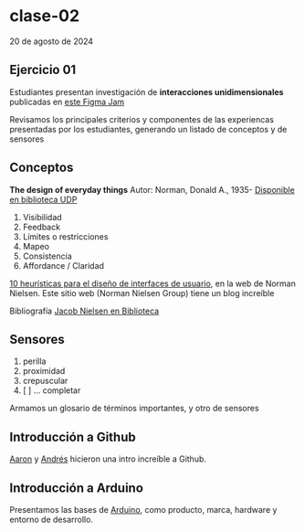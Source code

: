 # clase-02

20 de agosto de 2024

## Ejercicio 01

Estudiantes presentan investigación de __interacciones unidimensionales__ publicadas en [este Figma Jam](https://www.figma.com/board/5KIemd8KjIroqXSkUQ52Pb/interfaces-cotidianas?node-id=0-1&t=Pa5XzLmbvUNAzCpn-1)

Revisamos los principales criterios y componentes de las experiencas presentadas por los estudiantes, generando un listado de conceptos y de sensores

## Conceptos

__The design of everyday things__
Autor: Norman, Donald A., 1935-
[Disponible en biblioteca UDP](http://sibudp.udp.cl/ipac20/ipac.jsp?session=17C42465206AH.6540&profile=exter&source=~!biblioteca&view=subscriptionsummary&uri=full=3100001~!140403~!5&ri=3&aspect=basic_search&menu=search&ipp=20&spp=20&staffonly=&term=Norman,+Donald+A.,+1935-&index=AUTHOR&uindex=&aspect=basic_search&menu=search&ri=3)

1. Visibilidad
2. Feedback
3. Límites o restricciones
4. Mapeo
5. Consistencia
6. Affordance / Claridad

[10 heurísticas para el diseño de interfaces de usuario](https://www.nngroup.com/articles/ten-usability-heuristics/), en la web de Norman Nielsen. Este sitio web (Norman Nielsen Group) tiene un blog increíble

Bibliografía [Jacob Nielsen en Biblioteca](http://sibudp.udp.cl/ipac20/ipac.jsp?session=17C42465206AH.6540&profile=exter&uri=link=3100006~!66767~!3100001~!3100002&aspect=basic_search&menu=search&ri=7&source=~!biblioteca&term=Nielsen%2C+Jacob&index=AUTHOR)

## Sensores

1. perilla
1. proximidad
1. crepuscular
1. [ ] ... completar

Armamos un glosario de términos importantes, y otro de sensores

## Introducción a Github

[Aaron](https://github.com/disenoUDP/dis8637-2024-2/commits?author=montoyamoraga) y [Andrés](https://github.com/disenoUDP/dis8637-2024-2/commits?author=AndresMartinM) hicieron una intro increíble a Github.

## Introducción a Arduino

Presentamos las bases de [Arduino](https://www.arduino.cc), como producto, marca, hardware y entorno de desarrollo.
